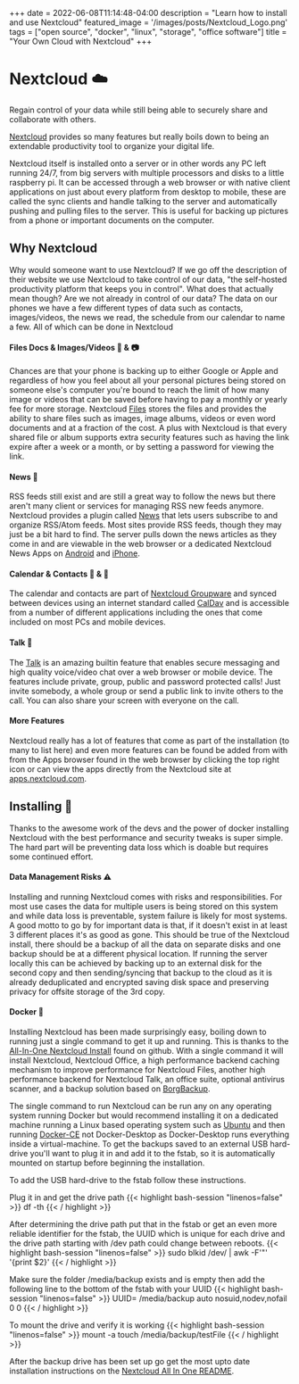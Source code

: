 +++
date = 2022-06-08T11:14:48-04:00
description = "Learn how to install and use Nextcloud"
featured_image = '/images/posts/Nextcloud_Logo.png'
tags = ["open source", "docker", "linux", "storage", "office software"]
title = "Your Own Cloud with Nextcloud"
+++

# Nextcloud ☁️

Regain control of your data while still being able to securely share and collaborate with others.
<!--more-->

[Nextcloud](https://nextcloud.com) provides so many features but really boils down to being an extendable productivity 
tool to organize your digital life.  

Nextcloud itself is installed onto a server or in other words any PC left running 24/7, from big servers with 
multiple processors and disks to a little raspberry pi. It can be accessed through a web browser or with native client 
applications on just about every platform from desktop to mobile, these are called the sync clients and handle talking 
to the server and automatically pushing and pulling files to the server. This is useful for backing up pictures from a 
phone or important documents on the computer.  

## Why Nextcloud
Why would someone want to use Nextcloud? If we go off the description of their website we use Nextcloud to take control 
of our data, "the self-hosted productivity platform that keeps you in control". What does that actually mean though? 
Are we not already in control of our data? The data on our phones we have a few different types of data such as contacts, images/videos, the news we read, the schedule from our 
calendar to name a few. All of which can be done in Nextcloud  

#### Files Docs & Images/Videos 📄 & 📷
Chances are that your phone is backing up to either Google or Apple and regardless of how you feel about all your 
personal pictures being stored on someone else's computer you're bound to reach the limit of how many image or videos 
that can be saved before having to pay a monthly or yearly fee for more storage. Nextcloud [Files](https://nextcloud.com/files/) 
stores the files and provides the ability to share files such as images, image albums, videos or even word documents and 
at a fraction of the cost. A plus with Nextcloud is that every shared file or album supports extra security features 
such as having the link expire after a week or a month, or by setting a password for viewing the link.  

#### News 📰
RSS feeds still exist and are still a great way to follow the news but there aren't many client or services for managing
RSS new feeds anymore. Nextcloud provides a plugin called [News](https://apps.nextcloud.com/apps/news) that lets users 
subscribe to and organize RSS/Atom feeds. Most sites provide RSS feeds, though they may just be a bit hard to find. 
The server pulls down the news articles as they come in and are viewable in the web browser or a dedicated 
Nextcloud News Apps on [Android](https://play.google.com/store/apps/details?id=de.luhmer.owncloudnewsreader&hl=en_US&gl=US) 
and [iPhone](https://apps.apple.com/us/app/nextnews/id1573041539).  

#### Calendar & Contacts 📅 & 📇
The calendar and contacts are part of [Nextcloud Groupware](https://nextcloud.com/groupware/) and synced between devices 
using an internet standard called [CalDav](https://en.wikipedia.org/wiki/CalDAV) and is accessible from a number of 
different applications including the ones that come included on most PCs and mobile devices.  

#### Talk 👥
The [Talk](https://nextcloud.com/talk/) is an amazing builtin feature that enables secure messaging and high quality 
voice/video chat over a web browser or mobile device. The features include private, group, public and password protected 
calls! Just invite somebody, a whole group or send a public link to invite others to the call. You can also share your 
screen with everyone on the call.  

#### More Features
Nextcloud really has a lot of features that come as part of the installation (to many to list here) and even more 
features can be found be added from with from the Apps browser found in the web browser by clicking the top right icon 
or can view the apps directly from the Nextcloud site at [apps.nextcloud.com](https://apps.nextcloud.com/?is_featured=true).  

## Installing 💾
Thanks to the awesome work of the devs and the power of docker installing Nextcloud with the best performance and 
security tweaks is super simple. The hard part will be preventing data loss which is doable but requires some 
continued effort.  

#### Data Management Risks ⚠️
Installing and running Nextcloud comes with risks and responsibilities. For most use cases the data for multiple users is 
being stored on this system and while data loss is preventable, system failure is likely for most systems. A good motto 
to go by for important data is that, if it doesn't exist in at least 3 different places it's as good as gone. This 
should be true of the Nextcloud install, there should be a backup of all the data on separate disks and one backup 
should be at a different physical location. If running the server locally this can be achieved by backing up to an 
external disk for the second copy and then sending/syncing that backup to the cloud as it is already deduplicated and 
encrypted saving disk space and preserving privacy for offsite storage of the 3rd copy.

#### Docker 🐳
Installing Nextcloud has been made surprisingly easy, boiling down to running just a single command to get it up and 
running. This is thanks to the [All-In-One Nextcloud Install](https://github.com/nextcloud/all-in-one) 
found on github. With a single command it will install Nextcloud, Nextcloud Office, a high performance backend caching 
mechanism to improve performance for Nextcloud Files, another high performance backend for Nextcloud Talk, an office 
suite, optional antivirus scanner, and a backup solution based on [BorgBackup](https://www.borgbackup.org).  

The single command to run Nextcloud can be run any on any operating system running Docker but would recommend installing
it on a dedicated machine running a Linux based operating system such as [Ubuntu](https://ubuntu.com) and then running [Docker-CE](https://docs.docker.com/engine/install/ubuntu/) 
not Docker-Desktop as Docker-Desktop runs everything inside a virtual-machine. To get the backups saved to an external 
USB hard-drive you'll want to plug it in and add it to the fstab, so it is automatically mounted on startup 
before beginning the installation.

To add the USB hard-drive to the fstab follow these instructions.

Plug it in and get the drive path
{{< highlight bash-session "linenos=false" >}}
df -th
{{< / highlight >}}

After determining the drive path put that in the fstab or get an even more reliable identifier for the fstab, the UUID 
which is unique for each drive and the drive path starting with /dev path could change between reboots.
{{< highlight bash-session "linenos=false" >}}
sudo blkid /dev/<drive path> | awk -F'"' '{print $2}'
{{< / highlight >}}

Make sure the folder /media/backup exists and is empty then add the following line to the bottom of the fstab with your 
UUID
{{< highlight bash-session "linenos=false" >}}
UUID=<your UUID> /media/backup auto nosuid,nodev,nofail 0 0
{{< / highlight >}}

To mount the drive and verify it is working
{{< highlight bash-session "linenos=false" >}}
mount -a
touch /media/backup/testFile
{{< / highlight >}}

After the backup drive has been set up go get the most upto date installation instructions on the 
[Nextcloud All In One README](https://github.com/nextcloud/all-in-one#how-to-use-this).
